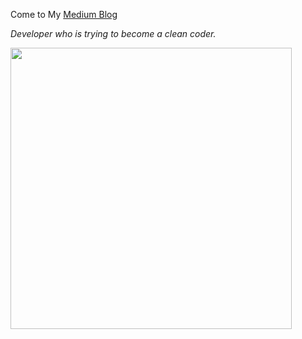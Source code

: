 Come to My [Medium Blog](https://webdevtechblog.com)

_Developer who is trying to become a clean coder._

<p align="left">
<img src="https://github-readme-stats.vercel.app/api?username=BAEKJungHo&show_icons=true&theme=outrun" width="450"/> 
</p>

